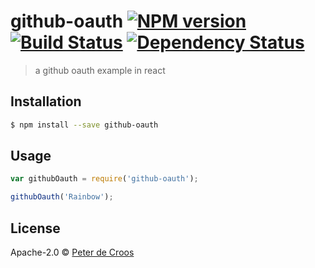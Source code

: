# github-oauth [![NPM version][npm-image]][npm-url] [![Build Status][travis-image]][travis-url] [![Dependency Status][daviddm-image]][daviddm-url]
> a github oauth example in react

## Installation

```sh
$ npm install --save github-oauth
```

## Usage

```js
var githubOauth = require('github-oauth');

githubOauth('Rainbow');
```
## License

Apache-2.0 © [Peter de Croos](peterdecroos.com)


[npm-image]: https://badge.fury.io/js/github-oauth.svg
[npm-url]: https://npmjs.org/package/github-oauth
[travis-image]: https://travis-ci.org/cultofmetatron/github-oauth.svg?branch=master
[travis-url]: https://travis-ci.org/cultofmetatron/github-oauth
[daviddm-image]: https://david-dm.org/cultofmetatron/github-oauth.svg?theme=shields.io
[daviddm-url]: https://david-dm.org/cultofmetatron/github-oauth

